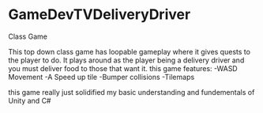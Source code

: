 # GameDevTVDeliveryDriver
Class Game

This top down class game has loopable gameplay where it gives quests to the player to do. It plays around as the player being a delivery driver and you must deliver
food to those that want it. this game features:
-WASD Movement
-A Speed up tile
-Bumper collisions
-Tilemaps

this game really just solidified my basic understanding and fundementals of Unity and C# 
